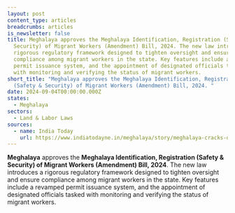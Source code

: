 ```yaml
---
layout: post
content_type: articles
breadcrumbs: articles
is_newsletter: false
title: Meghalaya approves the Meghalaya Identification, Registration (Safety &
  Security) of Migrant Workers (Amendment) Bill, 2024. The new law introduces a
  rigorous regulatory framework designed to tighten oversight and ensure
  compliance among migrant workers in the state. Key features include a revamped
  permit issuance system, and the appointment of designated officials tasked
  with monitoring and verifying the status of migrant workers.
short_title: "Meghalaya approves the Meghalaya Identification, Registration
  (Safety & Security) of Migrant Workers (Amendment) Bill, 2024. "
date: 2024-09-04T00:00:00.000Z
states:
  - Meghalaya
sectors:
  - Land & Labor Laws
sources:
  - name: India Today
    url: https://www.indiatodayne.in/meghalaya/story/meghalaya-cracks-down-on-illegal-migration-with-new-worker-regulation-amendments-1083757-2024-09-01
---
```

**Meghalaya** approves the **Meghalaya Identification, Registration (Safety & Security) of Migrant Workers (Amendment) Bill, 2024**. The new law introduces a rigorous regulatory framework designed to tighten oversight and ensure compliance among migrant workers in the state. Key features include a revamped permit issuance system, and the appointment of designated officials tasked with monitoring and verifying the status of migrant workers.
